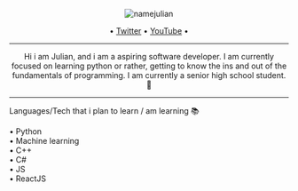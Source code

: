 <p align="center">
  <img src="https://user-images.githubusercontent.com/53817791/117187652-ba1a6800-ae0e-11eb-981f-6f6fa73e1af7.png" alt="namejulian"/>
</p>
<p align="center">  
  • <a href="https://twitter.com/MacatoJulian">Twitter</a> •
  <a href="https://www.youtube.com/channel/UCha2OxI-Eei32ZBzDobYAbQ">YouTube</a> •
</p>

---

<p align="center">
Hi i am Julian, and i am a aspiring software developer. I am currently focused on learning python or rather, getting to know the ins and out of the fundamentals of programming. I am currently a senior high school student. 🍔
</p>

---

Languages/Tech that i plan to learn / am learning 📚

• Python <br />
• Machine learning <br />
• C++ <br />
• C# <br />
• JS <br />
• ReactJS <br />
</p>
